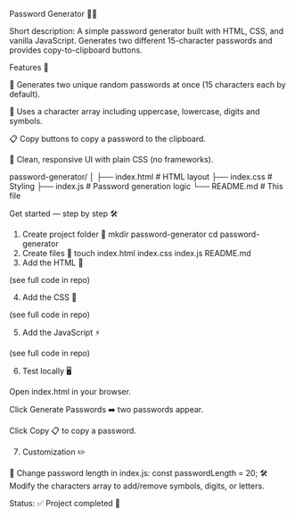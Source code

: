 Password Generator 🔑✨

Short description:
A simple password generator built with HTML, CSS, and vanilla JavaScript.
Generates two different 15-character passwords and provides copy-to-clipboard buttons.


Features 🌟

🔐 Generates two unique random passwords at once (15 characters each by default).

🔡 Uses a character array including uppercase, lowercase, digits and symbols.

📋 Copy buttons to copy a password to the clipboard.

🎨 Clean, responsive UI with plain CSS (no frameworks).

password-generator/
│
├── index.html   # HTML layout
├── index.css    # Styling
├── index.js     # Password generation logic
└── README.md    # This file

Get started — step by step 🛠️
1. Create project folder 📁
   mkdir password-generator
cd password-generator
2. Create files 📄
   touch index.html index.css index.js README.md
3. Add the HTML 🧩

(see full code in repo)

4. Add the CSS 🎨

(see full code in repo)

5. Add the JavaScript ⚡

(see full code in repo)

6. Test locally 🖥️

Open index.html in your browser.

Click Generate Passwords ➡️ two passwords appear.

Click Copy 📋 to copy a password.

7. Customization ✏️

🔢 Change password length in index.js:
   const passwordLength = 20;
   🛠️ Modify the characters array to add/remove symbols, digits, or letters.

   Status: ✅ Project completed 🎉

